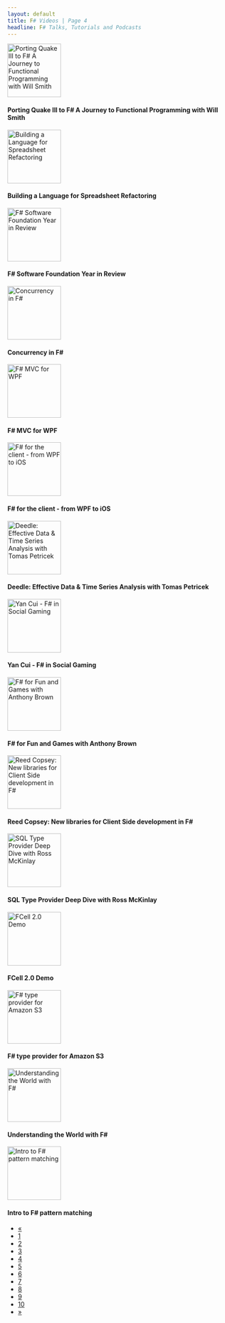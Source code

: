 ```yaml
---
layout: default
title: F# Videos | Page 4
headline: F# Talks, Tutorials and Podcasts
---
```


<div>
  <div class="row">
    <div class="col-md-4">
      <div style="border: none;">
        <a href="http://vimeo.com/89675667" class="thumbnail" target="_blank">
          <img src="http://b.vimeocdn.com/ts/468/521/468521596_295.jpg" alt="Porting Quake III to F# A Journey to Functional Programming with Will Smith" style="height: 120px;" />
        </a>
        <div class="caption">
          <h4>Porting Quake III to F# A Journey to Functional Programming with Will Smith</h4>
        </div>
      </div>
    </div>
    <div class="col-md-4">
      <div style="border: none;">
        <a href="http://www.infoq.com/presentations/spreadsheet-refactoring" class="thumbnail" target="_blank">
          <img src="http://www.infoq.com/resource/presentations/spreadsheet-refactoring/en/slides/sl1.jpg" alt="Building a Language for Spreadsheet Refactoring" style="height: 120px;" />
        </a>
        <div class="caption">
          <h4>Building a Language for Spreadsheet Refactoring</h4>
        </div>
      </div>
    </div>
    <div class="col-md-4">
      <div style="border: none;">
        <a href="https://www.youtube.com/watch?v=GOF2LnJGVV0" class="thumbnail" target="_blank">
          <img src="https://i1.ytimg.com/vi/GOF2LnJGVV0/mqdefault.jpg" alt="F# Software Foundation Year in Review" style="height: 120px;" />
        </a>
        <div class="caption">
          <h4>F# Software Foundation Year in Review</h4>
        </div>
      </div>
    </div>
  </div>
  <div class="row">
    <div class="col-md-4">
      <div style="border: none;">
        <a href="https://www.youtube.com/watch?v=3nJOZu7EA6s" class="thumbnail" target="_blank">
          <img src="https://i1.ytimg.com/vi/3nJOZu7EA6s/mqdefault.jpg" alt="Concurrency in F#" style="height: 120px;" />
        </a>
        <div class="caption">
          <h4>Concurrency in F#</h4>
        </div>
      </div>
    </div>
    <div class="col-md-4">
      <div style="border: none;">
        <a href="https://www.youtube.com/watch?v=MuHFgkgnx6I" class="thumbnail" target="_blank">
          <img src="https://i1.ytimg.com/vi/MuHFgkgnx6I/mqdefault.jpg" alt="F# MVC for WPF" style="height: 120px;" />
        </a>
        <div class="caption">
          <h4>F# MVC for WPF</h4>
        </div>
      </div>
    </div>
    <div class="col-md-4">
      <div style="border: none;">
        <a href="https://www.youtube.com/watch?v=MriHEnq5MR4" class="thumbnail" target="_blank">
          <img src="https://i1.ytimg.com/vi/MriHEnq5MR4/mqdefault.jpg" alt="F# for the client - from WPF to iOS" style="height: 120px;" />
        </a>
        <div class="caption">
          <h4>F# for the client - from WPF to iOS</h4>
        </div>
      </div>
    </div>
  </div>
  <div class="row">
    <div class="col-md-4">
      <div style="border: none;">
        <a href="https://skillsmatter.com/skillscasts/4950-deedle-effective-data-time-series-analysis-with-tomas-petricek" class="thumbnail" target="_blank">
          <img src="https://skillsmatter.com/assets/logo_proper-b6f0b7c4b2a97a5db191ae7cb0c75dd7.png" alt="Deedle: Effective Data &amp; Time Series Analysis with Tomas Petricek" style="height: 120px;" />
        </a>
        <div class="caption">
          <h4>Deedle: Effective Data &amp; Time Series Analysis with Tomas Petricek</h4>
        </div>
      </div>
    </div>
    <div class="col-md-4">
      <div style="border: none;">
        <a href="http://vimeo.com/85807155" class="thumbnail" target="_blank">
          <img src="http://b.vimeocdn.com/ts/463/244/463244505_295.jpg" alt="Yan Cui - F# in Social Gaming" style="height: 120px;" />
        </a>
        <div class="caption">
          <h4>Yan Cui - F# in Social Gaming</h4>
        </div>
      </div>
    </div>
    <div class="col-md-4">
      <div style="border: none;">
        <a href="https://skillsmatter.com/skillscasts/4949-f-for-fun-and-games-with-anthony-brown" class="thumbnail" target="_blank">
          <img src="https://skillsmatter.com/assets/logo_proper-b6f0b7c4b2a97a5db191ae7cb0c75dd7.png" alt="F# for Fun and Games with Anthony Brown" style="height: 120px;" />
        </a>
        <div class="caption">
          <h4>F# for Fun and Games with Anthony Brown</h4>
        </div>
      </div>
    </div>
  </div>
  <div class="row">
    <div class="col-md-4">
      <div style="border: none;">
        <a href="http://www.youtube.com/watch?v=z6R85_X2ivE" class="thumbnail" target="_blank">
          <img src="http://i1.ytimg.com/vi/z6R85_X2ivE/mqdefault.jpg" alt="Reed Copsey: New libraries for Client Side development in F#" style="height: 120px;" />
        </a>
        <div class="caption">
          <h4>Reed Copsey: New libraries for Client Side development in F#</h4>
        </div>
      </div>
    </div>
    <div class="col-md-4">
      <div style="border: none;">
        <a href="http://skillsmatter.com/podcast/scala/sql-type-provider-deep-dive-with-ross-mckinlay" class="thumbnail" target="_blank">
          <img src="https://skillsmatter.com/assets/logo_proper-b6f0b7c4b2a97a5db191ae7cb0c75dd7.png" alt="SQL Type Provider Deep Dive with Ross McKinlay" style="height: 120px;" />
        </a>
        <div class="caption">
          <h4>SQL Type Provider Deep Dive with Ross McKinlay</h4>
        </div>
      </div>
    </div>
    <div class="col-md-4">
      <div style="border: none;">
        <a href="http://www.youtube.com/watch?v=iWvIpDnDIug" class="thumbnail" target="_blank">
          <img src="http://i1.ytimg.com/vi/iWvIpDnDIug/mqdefault.jpg" alt="FCell 2.0 Demo" style="height: 120px;" />
        </a>
        <div class="caption">
          <h4>FCell 2.0 Demo</h4>
        </div>
      </div>
    </div>
  </div>
  <div class="row">
    <div class="col-md-4">
      <div style="border: none;">
        <a href="http://www.youtube.com/watch?v=LOU00RlArqg" class="thumbnail" target="_blank">
          <img src="http://i1.ytimg.com/vi/LOU00RlArqg/mqdefault.jpg" alt="F# type provider for Amazon S3" style="height: 120px;" />
        </a>
        <div class="caption">
          <h4>F# type provider for Amazon S3</h4>
        </div>
      </div>
    </div>
    <div class="col-md-4">
      <div style="border: none;">
        <a href="http://channel9.msdn.com/posts/Understanding-the-World-with-F" class="thumbnail" target="_blank">
          <img src="http://media.ch9.ms/ch9/b000/c7a2af85-f1ee-4fc0-9742-524a5509b000/UnderstandingtheWorldwithFsharp_220.jpg" alt="Understanding the World with F#" style="height: 120px;" />
        </a>
        <div class="caption">
          <h4>Understanding the World with F#</h4>
        </div>
      </div>
    </div>
    <div class="col-md-4">
      <div style="border: none;">
        <a href="http://vimeo.com/80591866" class="thumbnail" target="_blank">
          <img src="http://b.vimeocdn.com/ts/456/560/456560982_295.jpg" alt="Intro to F# pattern matching" style="height: 120px;" />
        </a>
        <div class="caption">
          <h4>Intro to F# pattern matching</h4>
        </div>
      </div>
    </div>
  </div>
  <ul class="pagination">
    <li>
      <a href="3">«</a>
    </li>
    <li>
      <a href="1">1</a>
    </li>
    <li>
      <a href="2">2</a>
    </li>
    <li>
      <a href="3">3</a>
    </li>
    <li class="active">
      <a href="4">4</a>
    </li>
    <li>
      <a href="5">5</a>
    </li>
    <li>
      <a href="6">6</a>
    </li>
    <li>
      <a href="7">7</a>
    </li>
    <li>
      <a href="8">8</a>
    </li>
    <li>
      <a href="9">9</a>
    </li>
    <li>
      <a href="10">10</a>
    </li>
    <li>
      <a href="5">»</a>
    </li>
  </ul>
</div>
